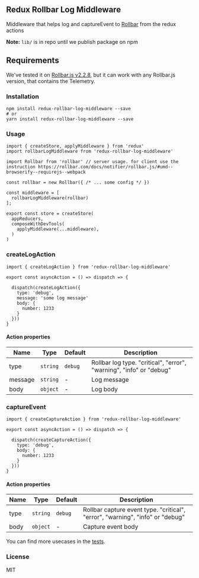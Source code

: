 
## Redux Rollbar Log Middleware

Middleware that helps log and captureEvent to [Rollbar](https://rollbar.com) from the redux actions

**Note:** `lib/` is in repo until we publish package on npm

## Requirements

We've tested it on [Rollbar.js v2.2.8](https://github.com/rollbar/rollbar.js/releases/tag/v2.2.8), but it can work with any Rollbar.js version, that contains the Telemetry.

### Installation

```
npm install redux-rollbar-log-middleware --save
# or
yarn install redux-rollbar-log-middleware --save
```

### Usage

```
import { createStore, applyMiddleware } from 'redux'
import rollbarLogMiddleware from 'redux-rollbar-log-middleware'

import Rollbar from 'rollbar' // server usage. for client use the instruction https://rollbar.com/docs/notifier/rollbar.js/#umd--browserify--requirejs--webpack

const rollbar = new Rollbar({ /* ... some config */ })

const middleware = [
  rollbarLogMiddleware(rollbar)
];

export const store = createStore(
  appReducers,
  composeWithDevTools(
    applyMiddleware(...middleware),
  )
)
```

### createLogAction

```
import { createLogAction } from 'redux-rollbar-log-middleware'

export const asyncAction = () => dispatch => {

  dispatch(createLogAction({
    type: 'debug',
    message: 'some log message'
    body: {
      number: 1233
    }
  }))
}

```
#### Action properties

| Name | Type | Default | Description |
| -    | -    | -       | -           |
| type | `string` | `debug` | Rollbar log type. "critical", "error", "warning", "info" or "debug" |
| message | `string` | - | Log message |
| body | `object` | - | Log body |


### captureEvent


```
import { createCaptureAction } from 'redux-rollbar-log-middleware'

export const asyncAction = () => dispatch => {

  dispatch(createCaptureAction({
    type: 'debug',
    body: {
      number: 1233
    }
  }))
}

```
#### Action properties

| Name | Type | Default | Description |
| -    | -    | -       | -           |
| type | `string` | `debug` | Rollbar capture event type. "critical", "error", "warning", "info" or "debug" |
| body | `object` | - | Capture event body |


You can find more usecases in the [tests](./src/index.spec.js).


### License

MIT
